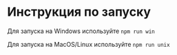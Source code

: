 # Инструкция по запуску

Для запуска на Windows используйте `npm run win`

Для запуска на MacOS/Linux используйте `npm run unix`

